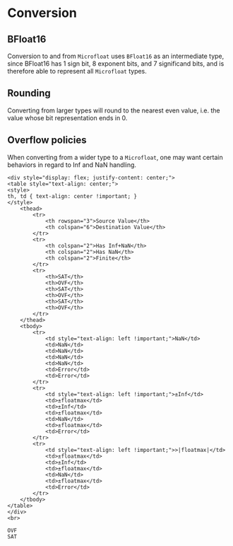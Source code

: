 
# Conversion

## BFloat16

Conversion to and from `Microfloat` uses `BFloat16` as an intermediate type,
since BFloat16 has 1 sign bit, 8 exponent bits, and 7 significand bits,
and is therefore able to represent all `Microfloat` types.

## Rounding

Converting from larger types will round to the nearest even value, i.e.
the value whose bit representation ends in 0.

## Overflow policies

When converting from a wider type to a `Microfloat`, one may want certain behaviors
in regard to Inf and NaN handling.

```@raw html
<div style="display: flex; justify-content: center;">
<table style="text-align: center;">
<style>
th, td { text-align: center !important; }
</style>
    <thead>
        <tr>
            <th rowspan="3">Source Value</th>
            <th colspan="6">Destination Value</th>
        </tr>
        <tr>
            <th colspan="2">Has Inf+NaN</th>
            <th colspan="2">Has NaN</th>
            <th colspan="2">Finite</th>
        </tr>
        <tr>
            <th>SAT</th>
            <th>OVF</th>
            <th>SAT</th>
            <th>OVF</th>
            <th>SAT</th>
            <th>OVF</th>
        </tr>
    </thead>
    <tbody>
        <tr>
            <td style="text-align: left !important;">NaN</td>
            <td>NaN</td>
            <td>NaN</td>
            <td>NaN</td>
            <td>NaN</td>
            <td>Error</td>
            <td>Error</td>
        </tr>
        <tr>
            <td style="text-align: left !important;">±Inf</td>
            <td>±floatmax</td>
            <td>±Inf</td>
            <td>±floatmax</td>
            <td>NaN</td>
            <td>±floatmax</td>
            <td>Error</td>
        </tr>
        <tr>
            <td style="text-align: left !important;">>|floatmax|</td>
            <td>±floatmax</td>
            <td>±Inf</td>
            <td>±floatmax</td>
            <td>NaN</td>
            <td>±floatmax</td>
            <td>Error</td>
        </tr>
    </tbody>
</table>
</div>
<br>
```

```@docs
OVF
SAT
```
